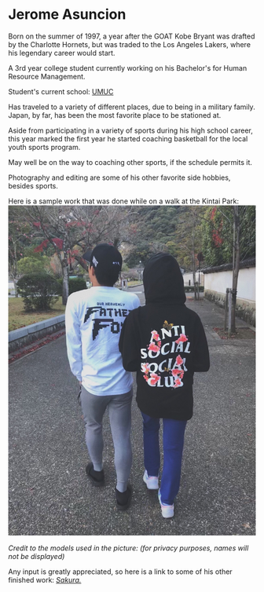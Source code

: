 # Jerome Asuncion

Born on the summer of 1997, a year after the GOAT Kobe Bryant was drafted by the Charlotte Hornets, but was traded to the Los Angeles Lakers, where his legendary career would start.

A 3rd year college student currently working on his Bachelor's for Human Resource Management.

Student's current school: [UMUC](https://www.asia.umuc.edu)

Has traveled to a variety of different places, due to being in a military family. Japan, by far, has been the most favorite place to be stationed at.

Aside from participating in a variety of sports during his high school career, this year marked the first year he started coaching basketball for the local youth sports program.

May well be on the way to coaching other sports, if the schedule permits it.

Photography and editing are some of his other favorite side hobbies, besides sports.

Here is a sample work that was done while on a walk at the Kintai Park: ![Winter](Winter.jpg)

*Credit to the models used in the picture: (for privacy purposes, names will not be displayed)*

Any input is greatly appreciated, so here is a link to some of his other finished work: [*Sakura.*](https://vsco.co/jaeosama/images/1)
